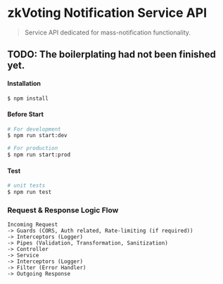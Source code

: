 # zkVoting Notification Service API
> Service API dedicated for mass-notification functionality.

## TODO: The boilerplating had not been finished yet.

#### Installation

```bash
$ npm install
```

#### Before Start

```bash
# For development
$ npm run start:dev

# For production
$ npm run start:prod
```

#### Test

```bash
# unit tests
$ npm run test
```

### Request & Response Logic Flow
```text
Incoming Request
-> Guards (CORS, Auth related, Rate-limiting (if required))
-> Interceptors (Logger)
-> Pipes (Validation, Transformation, Sanitization)
-> Controller
-> Service
-> Interceptors (Logger)
-> Filter (Error Handler)
-> Outgoing Response
```

